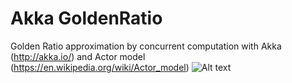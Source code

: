 # Akka GoldenRatio

Golden Ratio approximation by concurrent computation with Akka (http://akka.io/) and Actor model (https://en.wikipedia.org/wiki/Actor_model)
![Alt text](http://mathworld.wolfram.com/images/equations/GoldenRatio/NumberedEquation7.gif "Golden ratio approximation")
